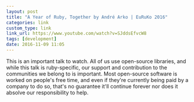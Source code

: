 ```yaml
---
layout: post
title: "A Year of Ruby, Together by André Arko | EuRuKo 2016"
categories: link
custom_type: link
link_url: https://www.youtube.com/watch?v=SJddsEfvcW8
tags: [development]
date: 2016-11-09 11:05
---
```


This is an important talk to watch. All of us use open-source libraries, and while this talk is ruby-specific, our support and contribution to the communities we belong to is important. Most open-source software is worked on people's free time, and even if they're currently being paid by a company to do so, that's no guarantee it'll continue forever nor does it absolve our responsibility to help.
